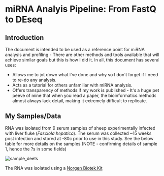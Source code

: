 # miRNA Analyis Pipeline: From FastQ to DEseq

## Introduction

The document is intended to be used as a reference point for miRNA analysis and profiling - There are other methods and tools available that will achieve similar goals but this is how I did it. In all, this document has several uses:

* Allows me to jot down what I've done and why so I don't forget if I need to re-do any analysis.
* Acts as a tutorial for others unfamiliar with miRNA analysis.
* Offers transparency of methods if my work is published - It's a huge pet peeve of mine that when you read a paper, the bioinformatics methods almost always lack detail, making it extremely difficult to replicate. 

## My Samples/Data

RNA was isolated from 9 serum samples of sheep experimentally infected with liver fluke (*Fasciola hepatica*). The serum was collected ~15 weeks post infection and stored at -80c prior to use in this study. See the below table for more details on the samples (NOTE - confirming details of sample 1, hence the ?s in some fields)

![sample_deets](https://user-images.githubusercontent.com/75036690/137309059-f0bcd8d4-89c1-4f7c-8c8c-ef71c23830db.png)

The RNA was isolated using a [Norgen Biotek Kit](https://norgenbiotek.com/product/plasmaserum-circulating-and-exosomal-rna-purification-kit-slurry-format) 

